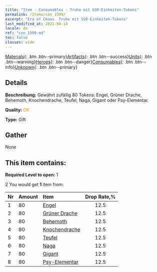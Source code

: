 ```yaml
---
title: "Item - Consumables - Truhe mit SSR-Einheiten-Tokens"
permalink: /Items/con_1599/
excerpt: "Era of Chaos  Truhe mit SSR-Einheiten-Tokens"
last_modified_at: 2021-04-14
locale: de
ref: "con_1599.md"
toc: false
classes: wide
---
```

 [Materials](/de/Items/){: .btn .btn--primary}[Artifacts](/de/Items/Artifacts/){: .btn .btn--success}[Units](/de/Items/Units/){: .btn .btn--warning}[Heroes](/de/Items/Heroes/){: .btn .btn--danger}[Consumables](/de/Items/Consumables/){: .btn .btn--info}[Unknown](/de/Items/Unknown/){: .btn .btn--primary}

## Details
 **Beschreibung:** Gewährt zufällig 80 Tokens: Engel, Grüner Drache, Behemoth, Knochendrache, Teufel, Naga, Gigant oder Psy-Elementar.

 **Quality:** <span style="color: #FF8C00">OK</span>

 **Type:** Gift

## Gather

  None

## This item contains:

 **Required Level to open:** 1

 2 You would get **1** item  from:

  | Nr | Amount |     Item    | Drop Rate,% |
  |:---|:-------|:------------|:---------:|
  | 1 | 80 | [Engel](/de/Items/unt_196/) | 12.5 | 
  | 2 | 80 | [Grüner Drache](/de/Items/unt_205/) | 12.5 | 
  | 3 | 80 | [Behemoth](/de/Items/unt_223/) | 12.5 | 
  | 4 | 80 | [Knochendrache](/de/Items/unt_214/) | 12.5 | 
  | 5 | 80 | [Teufel](/de/Items/unt_232/) | 12.5 | 
  | 6 | 80 | [Naga](/de/Items/unt_240/) | 12.5 | 
  | 7 | 80 | [Gigant](/de/Items/unt_241/) | 12.5 | 
  | 8 | 80 | [Psy-Elementar](/de/Items/unt_267/) | 12.5 | 
